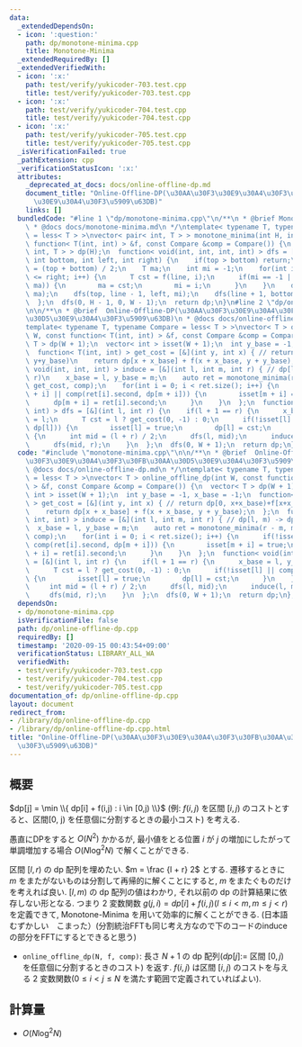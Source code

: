 ```yaml
---
data:
  _extendedDependsOn:
  - icon: ':question:'
    path: dp/monotone-minima.cpp
    title: Monotone-Minima
  _extendedRequiredBy: []
  _extendedVerifiedWith:
  - icon: ':x:'
    path: test/verify/yukicoder-703.test.cpp
    title: test/verify/yukicoder-703.test.cpp
  - icon: ':x:'
    path: test/verify/yukicoder-704.test.cpp
    title: test/verify/yukicoder-704.test.cpp
  - icon: ':x:'
    path: test/verify/yukicoder-705.test.cpp
    title: test/verify/yukicoder-705.test.cpp
  _isVerificationFailed: true
  _pathExtension: cpp
  _verificationStatusIcon: ':x:'
  attributes:
    _deprecated_at_docs: docs/online-offline-dp.md
    document_title: "Online-Offline-DP(\u30AA\u30F3\u30E9\u30A4\u30F3\u30FB\u30AA\u30D5\
      \u30E9\u30A4\u30F3\u5909\u63DB)"
    links: []
  bundledCode: "#line 1 \"dp/monotone-minima.cpp\"\n/**\n * @brief Monotone-Minima\n\
    \ * @docs docs/monotone-minima.md\n */\ntemplate< typename T, typename Compare\
    \ = less< T > >\nvector< pair< int, T > > monotone_minima(int H, int W, const\
    \ function< T(int, int) > &f, const Compare &comp = Compare()) {\n  vector< pair<\
    \ int, T > > dp(H);\n  function< void(int, int, int, int) > dfs = [&](int top,\
    \ int bottom, int left, int right) {\n    if(top > bottom) return;\n    int line\
    \ = (top + bottom) / 2;\n    T ma;\n    int mi = -1;\n    for(int i = left; i\
    \ <= right; i++) {\n      T cst = f(line, i);\n      if(mi == -1 || comp(cst,\
    \ ma)) {\n        ma = cst;\n        mi = i;\n      }\n    }\n    dp[line] = make_pair(mi,\
    \ ma);\n    dfs(top, line - 1, left, mi);\n    dfs(line + 1, bottom, mi, right);\n\
    \  };\n  dfs(0, H - 1, 0, W - 1);\n  return dp;\n}\n#line 2 \"dp/online-offline-dp.cpp\"\
    \n\n/**\n * @brief  Online-Offline-DP(\u30AA\u30F3\u30E9\u30A4\u30F3\u30FB\u30AA\
    \u30D5\u30E9\u30A4\u30F3\u5909\u63DB)\n * @docs docs/online-offline-dp.md\n */\n\
    template< typename T, typename Compare = less< T > >\nvector< T > online_offline_dp(int\
    \ W, const function< T(int, int) > &f, const Compare &comp = Compare()) {\n  vector<\
    \ T > dp(W + 1);\n  vector< int > isset(W + 1);\n  int y_base = -1, x_base = -1;\n\
    \  function< T(int, int) > get_cost = [&](int y, int x) { // return dp[0, x+x_base)+f[x+x_base,\
    \ y+y_base)\n    return dp[x + x_base] + f(x + x_base, y + y_base);\n  };\n  function<\
    \ void(int, int, int) > induce = [&](int l, int m, int r) { // dp[l, m) -> dp[m,\
    \ r)\n    x_base = l, y_base = m;\n    auto ret = monotone_minima(r - m, m - l,\
    \ get_cost, comp);\n    for(int i = 0; i < ret.size(); i++) {\n      if(!isset[m\
    \ + i] || comp(ret[i].second, dp[m + i])) {\n        isset[m + i] = true;\n  \
    \      dp[m + i] = ret[i].second;\n      }\n    }\n  };\n  function< void(int,\
    \ int) > dfs = [&](int l, int r) {\n    if(l + 1 == r) {\n      x_base = l, y_base\
    \ = l;\n      T cst = l ? get_cost(0, -1) : 0;\n      if(!isset[l] || comp(cst,\
    \ dp[l])) {\n        isset[l] = true;\n        dp[l] = cst;\n      }\n    } else\
    \ {\n      int mid = (l + r) / 2;\n      dfs(l, mid);\n      induce(l, mid, r);\n\
    \      dfs(mid, r);\n    }\n  };\n  dfs(0, W + 1);\n  return dp;\n};\n"
  code: "#include \"monotone-minima.cpp\"\n\n/**\n * @brief  Online-Offline-DP(\u30AA\
    \u30F3\u30E9\u30A4\u30F3\u30FB\u30AA\u30D5\u30E9\u30A4\u30F3\u5909\u63DB)\n *\
    \ @docs docs/online-offline-dp.md\n */\ntemplate< typename T, typename Compare\
    \ = less< T > >\nvector< T > online_offline_dp(int W, const function< T(int, int)\
    \ > &f, const Compare &comp = Compare()) {\n  vector< T > dp(W + 1);\n  vector<\
    \ int > isset(W + 1);\n  int y_base = -1, x_base = -1;\n  function< T(int, int)\
    \ > get_cost = [&](int y, int x) { // return dp[0, x+x_base)+f[x+x_base, y+y_base)\n\
    \    return dp[x + x_base] + f(x + x_base, y + y_base);\n  };\n  function< void(int,\
    \ int, int) > induce = [&](int l, int m, int r) { // dp[l, m) -> dp[m, r)\n  \
    \  x_base = l, y_base = m;\n    auto ret = monotone_minima(r - m, m - l, get_cost,\
    \ comp);\n    for(int i = 0; i < ret.size(); i++) {\n      if(!isset[m + i] ||\
    \ comp(ret[i].second, dp[m + i])) {\n        isset[m + i] = true;\n        dp[m\
    \ + i] = ret[i].second;\n      }\n    }\n  };\n  function< void(int, int) > dfs\
    \ = [&](int l, int r) {\n    if(l + 1 == r) {\n      x_base = l, y_base = l;\n\
    \      T cst = l ? get_cost(0, -1) : 0;\n      if(!isset[l] || comp(cst, dp[l]))\
    \ {\n        isset[l] = true;\n        dp[l] = cst;\n      }\n    } else {\n \
    \     int mid = (l + r) / 2;\n      dfs(l, mid);\n      induce(l, mid, r);\n \
    \     dfs(mid, r);\n    }\n  };\n  dfs(0, W + 1);\n  return dp;\n};\n"
  dependsOn:
  - dp/monotone-minima.cpp
  isVerificationFile: false
  path: dp/online-offline-dp.cpp
  requiredBy: []
  timestamp: '2020-09-15 00:43:54+09:00'
  verificationStatus: LIBRARY_ALL_WA
  verifiedWith:
  - test/verify/yukicoder-703.test.cpp
  - test/verify/yukicoder-704.test.cpp
  - test/verify/yukicoder-705.test.cpp
documentation_of: dp/online-offline-dp.cpp
layout: document
redirect_from:
- /library/dp/online-offline-dp.cpp
- /library/dp/online-offline-dp.cpp.html
title: "Online-Offline-DP(\u30AA\u30F3\u30E9\u30A4\u30F3\u30FB\u30AA\u30D5\u30E9\u30A4\
  \u30F3\u5909\u63DB)"
---
```

## 概要

$dp[j] = \min \\{ dp[i] + f(i,j) : i \in [0,j) \\}$ (例: $f(i,j)$ を区間 $[i,j)$ のコストとすると、区間[0, j) を任意個に分割するときの最小コスト) を考える.

愚直にDPをすると $O(N^2)$ かかるが, 最小値をとる位置 $i$ が $j$ の増加にしたがって単調増加する場合 $O(N \log^2 N)$ で解くことができる.

区間 $[l, r)$ の dp 配列を埋めたい. $m = \frac {l + r} 2$ とする.
遷移するときに $m$ をまたがないものは分割して再帰的に解くことにすると, $m$ をまたぐものだけを考えれば良い. $[l, m)$ の dp 配列の値はわかり, それ以前の dp の計算結果に依存しない形となる. つまり $2$ 変数関数 $g(j, i) = dp[i] + f(i, j) (l \le i \lt m, m \leq j \lt r)$ を定義できて, Monotone-Minima を用いて効率的に解くことができる. (日本語むずかしい　こまった）(分割統治FFTも同じ考え方なので下のコードのinduceの部分をFFTにするとできると思う)


* `online_offline_dp(N, f, comp)`: 長さ $N + 1$ の dp 配列($dp[j]:=$ 区間 $[0, j)$ を任意個に分割するときのコスト) を返す. $f(i, j)$ は区間 $[i, j)$ のコストを与える $2$ 変数関数($0 \leq i \lt j \leq N$ を満たす範囲で定義されていればよい).

## 計算量

* $O(N \log^2 N)$
